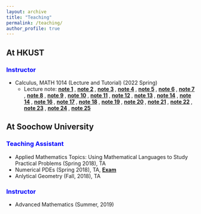 ```yaml
---
layout: archive
title: "Teaching"
permalink: /teaching/
author_profile: true
---
```

## At HKUST

### <b> <span style="color:blue">Instructor</span> </b>
* Calculus, MATH 1014 (Lecture and Tutorial) (2022 Spring)
	-  Lecture note: <b> <span style="color:green">[note 1](http://stevencjxie8.com/files/HKUST/Lecture_note1.pdf)</span> </b>, <b> <span style="color:green">[note 2](http://stevencjxie8.com/files/HKUST/Lecture_note2.pdf)</span> </b>,
	<b> <span style="color:green">[note 3](http://stevencjxie8.com/files/HKUST/Lecture_note3.pdf)</span> </b>, <b> <span style="color:green">[note 4](http://stevencjxie8.com/files/HKUST/Lecture_note4.pdf)</span> </b>,
	<b> <span style="color:green">[note 5](http://stevencjxie8.com/files/HKUST/Lecture_note5.pdf)</span> </b>, <b> <span style="color:green">[note 6](http://stevencjxie8.com/files/HKUST/Lecture_note6.pdf)</span> </b>,
	<b> <span style="color:green">[note 7](http://stevencjxie8.com/files/HKUST/Lecture_note7.pdf)</span> </b>, <b> <span style="color:green">[note 8](http://stevencjxie8.com/files/HKUST/Lecture_note8.pdf)</span> </b>,
	<b> <span style="color:green">[note 9](http://stevencjxie8.com/files/HKUST/Lecture_note9.pdf)</span> </b>, <b> <span style="color:green">[note 10](http://stevencjxie8.com/files/HKUST/Lecture_note10.pdf)</span> </b>,
	<b> <span style="color:green">[note 11](http://stevencjxie8.com/files/HKUST/Lecture_note11.pdf)</span> </b>, <b> <span style="color:green">[note 12](http://stevencjxie8.com/files/HKUST/Lecture_note12.pdf)</span> </b>,
	<b> <span style="color:green">[note 13](http://stevencjxie8.com/files/HKUST/Lecture_note13.pdf)</span> </b>, <b> <span style="color:green">[note 14](http://stevencjxie8.com/files/HKUST/Lecture_note14.pdf)</span> </b>,
	<b> <span style="color:green">[note 14](http://stevencjxie8.com/files/HKUST/Lecture_note15.pdf)</span> </b>, <b> <span style="color:green">[note 16](http://stevencjxie8.com/files/HKUST/Lecture_note16.pdf)</span> </b>,
	<b> <span style="color:green">[note 17](http://stevencjxie8.com/files/HKUST/Lecture_note17.pdf)</span> </b>, <b> <span style="color:green">[note 18](http://stevencjxie8.com/files/HKUST/Lecture_note18.pdf)</span> </b>,
	<b> <span style="color:green">[note 19](http://stevencjxie8.com/files/HKUST/Lecture_note19.pdf)</span> </b>, <b> <span style="color:green">[note 20](http://stevencjxie8.com/files/HKUST/Lecture_note20.pdf)</span> </b>,
	<b> <span style="color:green">[note 21](http://stevencjxie8.com/files/HKUST/Lecture_note21.pdf)</span> </b>, <b> <span style="color:green">[note 22](http://stevencjxie8.com/files/HKUST/Lecture_note22.pdf)</span> </b>,
	<b> <span style="color:green">[note 23](http://stevencjxie8.com/files/HKUST/Lecture_note23.pdf)</span> </b>, <b> <span style="color:green">[note 24](http://stevencjxie8.com/files/HKUST/Lecture_note24.pdf)</span> </b>,
	<b> <span style="color:green">[note 25](http://stevencjxie8.com/files/HKUST/Lecture_note25.pdf)</span> </b>

## At Soochow University

### <b> <span style="color:blue">Teaching Assistant</span> </b>
* Applied Mathematics Topics: Using Mathematical Languages to Study Practical Problems (Spring 2018), TA
* Numerical PDEs (Spring 2018), TA, <b> <span style="color:red">[Exam](http://stevencjxie8.com/files/exam.pdf)</span> </b>
* Anlytical Geometry (Fall, 2018), TA

### <b> <span style="color:blue">Instructor</span> </b>
* Advanced Mathematics (Summer, 2019)


